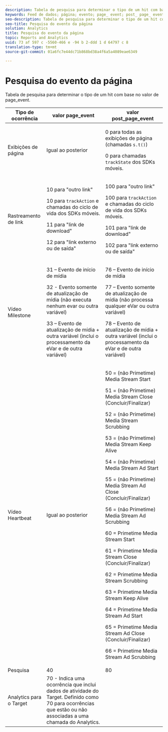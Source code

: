 ```yaml
---
description: Tabela de pesquisa para determinar o tipo de um hit com base no valor de page_event.
keywords: Feed de dados; página; evento; page_ event; post_ page_ event
seo-description: Tabela de pesquisa para determinar o tipo de um hit com base no valor de page_event.
seo-title: Pesquisa do evento da página
solution: Analytics
title: Pesquisa do evento da página
topic: Reports and Analytics
uuid: 73 af 597 c -5560-466 e -94 b 2-ddd 1 d 64797 c 8
translation-type: tm+mt
source-git-commit: 01a6fc7e44dc71b868bd38a4f6a5a4089eae6349

---
```



# Pesquisa do evento da página

Tabela de pesquisa para determinar o tipo de um hit com base no valor de page_event.

<table id="table_33AF375E0B41474696D7A4A92C652A5F"> 
 <thead> 
  <tr> 
   <th colname="col1" class="entry"> Tipo de ocorrência </th> 
   <th colname="col02" class="entry"> valor page_event </th> 
   <th colname="col2" class="entry"> valor post_page_event </th> 
  </tr> 
 </thead>
 <tbody> 
  <tr> 
   <td colname="col1"> Exibições de página </td> 
   <td colname="col02"> Igual ao posterior </td> 
   <td colname="col2"> <p>0 para todas as exibições de página (chamadas <code>s.t()</code>) </p> <p>0 para chamadas <code>trackState</code> dos SDKs móveis. </p> </td> 
  </tr> 
  <tr> 
   <td colname="col1"> Rastreamento de link </td> 
   <td colname="col02"> <p>10 para "outro link" </p> <p>10 para <code>trackAction</code> e chamadas do ciclo de vida dos SDKs móveis. </p> <p>11 para "link de download" </p> <p>12 para "link externo ou de saída" </p> </td> 
   <td colname="col2"> <p>100 para "outro link" </p> <p>100 para <code>trackAction</code> e chamadas do ciclo de vida dos SDKs móveis. </p> <p>101 para "link de download" </p> <p>102 para "link externo ou de saída" </p> </td> 
  </tr> 
  <tr> 
   <td colname="col1"> Vídeo Milestone </td> 
   <td colname="col02"> 
    <!--<p>30 - Legacy full media tracking event at the end of the video playback (no longer supported)</p>--> <p>31 – Evento de início de mídia </p> <p>32 - Evento somente de atualização de mídia (não executa nenhum evar ou outra variável) </p> <p>33 – Evento de atualização de mídia + outra variável (inclui o processamento da eVar e de outra variável) </p> </td> 
   <td colname="col2"> 
    <!--<p> 75 - Legacy full media tracking event at theend of the video playback (no longer supported)</p>--> <p> 76 – Evento de início de mídia </p> <p>77 – Evento somente de atualização de mídia (não processa qualquer eVar ou outra variável) </p> <p>78 – Evento de atualização de mídia + outra variável (inclui o processamento da eVar e de outra variável) </p> </td> 
  </tr> 
  <tr> 
   <td colname="col1"> <p>Vídeo Heartbeat </p> </td> 
   <td colname="col02"> Igual ao posterior </td> 
   <td colname="col2"> <p> 50 = (não Primetime) Media Stream Start </p> <p> 51 = (não Primetime) Media Stream Close (Concluir/Finalizar) </p> <p> 52 = (não Primetime) Media Stream Scrubbing </p> <p> 53 = (não Primetime) Media Stream Keep Alive </p> <p> 54 = (não Primetime) Media Stream Ad Start </p> <p> 55 = (não Primetime) Media Stream Ad Close (Concluir/Finalizar) </p> <p> 56 = (não Primetime) Media Stream Ad Scrubbing </p> <p> 60 = Primetime Media Stream Start </p> <p> 61 = Primetime Media Stream Close (Concluir/Finalizar) </p> <p> 62 = Primetime Media Stream Scrubbing </p> <p> 63 = Primetime Media Stream Keep Alive </p> <p> 64 = Primetime Media Stream Ad Start </p> <p> 65 = Primetime Media Stream Ad Close (Concluir/Finalizar) </p> <p> 66 = Primetime Media Stream Ad Scrubbing </p> </td> 
  </tr> 
  <tr> 
   <td colname="col1"> Pesquisa </td> 
   <td colname="col02"> 40 </td> 
   <td colname="col2"> 80 </td> 
  </tr> 
  <tr> 
   <td colname="col1"> Analytics para o Target </td> 
   <td colname="col02"> 70 - Indica uma ocorrência que inclui dados de atividade do Target. Definido como 70 para ocorrências que estão ou não associadas a uma chamada do Analytics. </td> 
   <td colname="col2"> </td> 
  </tr> 
 </tbody> 
</table>

